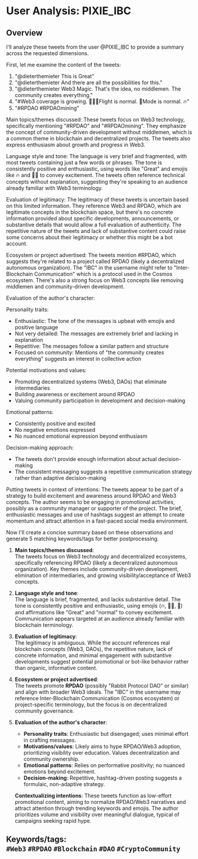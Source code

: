 # User Analysis: PIXIE_IBC

## Overview

<think>
I'll analyze these tweets from the user @PIXIE_IBC to provide a summary across the requested dimensions.

First, let me examine the content of the tweets:

1. "@dieterthemieter This is Great"
2. "@dieterthemieter And there are all the possibilities for this."
3. "@dieterthemieter Web3 Magic. That's the idea, no middlemen. The community creates everything."
4. "#Web3 coverage is growing. 🔴💪🏼Flight is normal. 🚀Mode is normal. 🔥"
5. "#RPDAO #RPDAOmining"

Main topics/themes discussed:
These tweets focus on Web3 technology, specifically mentioning "#RPDAO" and "#RPDAOmining". They emphasize the concept of community-driven development without middlemen, which is a common theme in blockchain and decentralized projects. The tweets also express enthusiasm about growth and progress in Web3.

Language style and tone:
The language is very brief and fragmented, with most tweets containing just a few words or phrases. The tone is consistently positive and enthusiastic, using words like "Great" and emojis like 🔥 and 💪🏼 to convey excitement. The tweets often reference technical concepts without explanation, suggesting they're speaking to an audience already familiar with Web3 terminology.

Evaluation of legitimacy:
The legitimacy of these tweets is uncertain based on this limited information. They reference Web3 and RPDAO, which are legitimate concepts in the blockchain space, but there's no concrete information provided about specific developments, announcements, or substantive details that would allow a full evaluation of authenticity. The repetitive nature of the tweets and lack of substantive content could raise some concerns about their legitimacy or whether this might be a bot account.

Ecosystem or project advertised:
The tweets mention #RPDAO, which suggests they're related to a project called RPDAO (likely a decentralized autonomous organization). The "IBC" in the username might refer to "Inter-Blockchain Communication" which is a protocol used in the Cosmos ecosystem. There's also a strong focus on Web3 concepts like removing middlemen and community-driven development.

Evaluation of the author's character:

Personality traits:
- Enthusiastic: The tone of the messages is upbeat with emojis and positive language
- Not very detailed: The messages are extremely brief and lacking in explanation
- Repetitive: The messages follow a similar pattern and structure
- Focused on community: Mentions of "the community creates everything" suggests an interest in collective action

Potential motivations and values:
- Promoting decentralized systems (Web3, DAOs) that eliminate intermediaries
- Building awareness or excitement around RPDAO
- Valuing community participation in development and decision-making

Emotional patterns:
- Consistently positive and excited
- No negative emotions expressed
- No nuanced emotional expression beyond enthusiasm

Decision-making approach:
- The tweets don't provide enough information about actual decision-making
- The consistent messaging suggests a repetitive communication strategy rather than adaptive decision-making

Putting tweets in context of intentions:
The tweets appear to be part of a strategy to build excitement and awareness around RPDAO and Web3 concepts. The author seems to be engaging in promotional activities, possibly as a community manager or supporter of the project. The brief, enthusiastic messages and use of hashtags suggest an attempt to create momentum and attract attention in a fast-paced social media environment.

Now I'll create a concise summary based on these observations and generate 5 matching keywords/tags for better postprocessing.
</think>

1. **Main topics/themes discussed**:  
   The tweets focus on Web3 technology and decentralized ecosystems, specifically referencing RPDAO (likely a decentralized autonomous organization). Key themes include community-driven development, elimination of intermediaries, and growing visibility/acceptance of Web3 concepts.

2. **Language style and tone**:  
   The language is brief, fragmented, and lacks substantive detail. The tone is consistently positive and enthusiastic, using emojis (🔥, 💪🏼, 🚀) and affirmations like "Great" and "normal" to convey excitement. Communication appears targeted at an audience already familiar with blockchain terminology.

3. **Evaluation of legitimacy**:  
   The legitimacy is ambiguous. While the account references real blockchain concepts (Web3, DAOs), the repetitive nature, lack of concrete information, and minimal engagement with substantive developments suggest potential promotional or bot-like behavior rather than organic, informative content.

4. **Ecosystem or project advertised**:  
   The tweets promote **RPDAO** (possibly "Rabbit Protocol DAO" or similar) and align with broader Web3 ideals. The "IBC" in the username may reference Inter-Blockchain Communication (Cosmos ecosystem) or project-specific terminology, but the focus is on decentralized community governance.

5. **Evaluation of the author's character**:  
   - **Personality traits**: Enthusiastic but disengaged; uses minimal effort in crafting messages.  
   - **Motivations/values**: Likely aims to hype RPDAO/Web3 adoption, prioritizing visibility over education. Values decentralization and community ownership.  
   - **Emotional patterns**: Relies on performative positivity; no nuanced emotions beyond excitement.  
   - **Decision-making**: Repetitive, hashtag-driven posting suggests a formulaic, non-adaptive strategy.  

   **Contextualizing intentions**: These tweets function as low-effort promotional content, aiming to normalize RPDAO/Web3 narratives and attract attention through trending keywords and emojis. The author prioritizes volume and visibility over meaningful dialogue, typical of campaigns seeking rapid hype.

**Keywords/tags**:  
`#Web3` `#RPDAO` `#Blockchain` `#DAO` `#CryptoCommunity`
---
